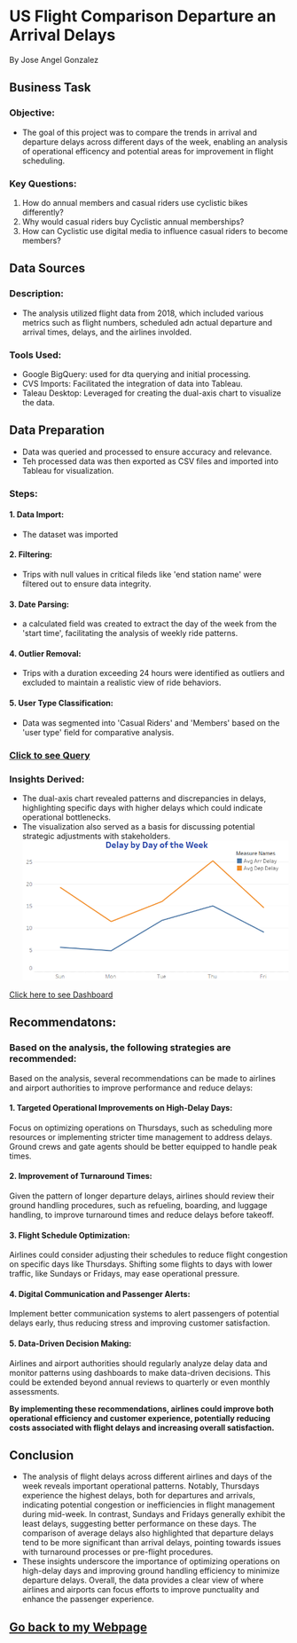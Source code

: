 # US Flight Comparison Departure an Arrival Delays
By Jose Angel Gonzalez

## Business Task
### Objective:
- The goal of this project was to compare the trends in arrival and departure delays across different days of the week, enabling an analysis of operational efficency and potential areas for improvement in flight scheduling.

### Key Questions:
1. How do annual members and casual riders use cyclistic bikes differently?
2. Why would casual riders buy Cyclistic annual memberships?
3. How can Cyclistic use digital media to influence casual riders to become members?

## Data Sources
### Description:
- The analysis utilized flight data from 2018, which included various metrics such as flight numbers, scheduled adn actual departure and arrival times, delays, and the airlines involded. 	
### Tools Used:
- Google BigQuery: used for dta querying and initial processing.
- CVS Imports: Facilitated the integration of data into Tableau.	        		
- Taleau Desktop: Leveraged for creating the dual-axis chart to visualize the data.

## Data Preparation
- Data was queried and processed to ensure accuracy and relevance.
- Teh processed data was then exported as CSV files and imported into Tableau for visualization.

### Steps:
####     1. Data Import:
- The dataset was imported 
####     2. Filtering:
- Trips with null values in critical fileds like 'end station name' were filtered out to ensure data integrity.
####     3. Date Parsing:
- a calculated field was created to extract the day of the week from the 'start time', facilitating the analysis of weekly ride patterns.
####     4. Outlier Removal:
- Trips with a duration exceeding 24 hours were identified as outliers and excluded to maintain a realistic view of ride behaviors.
####     5. User Type Classification:
- Data was segmented into 'Casual Riders' and 'Members' based on the 'user type' field for comparative analysis.
### [Click to see Query](flights_2013.sql)

### Insights Derived:
- The dual-axis chart revealed patterns and discrepancies in delays, highlighting specific days with higher delays which could indicate operational bottlenecks.
- The visualization also served as a basis for discussing potential strategic adjustments with stakeholders.
![Flight Delays](images/DelayByDay.png)

[Click here to see Dashboard](https://public.tableau.com/app/profile/jose.gonzalez.ramirez/viz/Flights_17262665974290/2013FlightsDashboard)

## Recommendatons:
### Based on the analysis, the following strategies are recommended:
Based on the analysis, several recommendations can be made to airlines and airport authorities to improve performance and reduce delays:
#### 1. Targeted Operational Improvements on High-Delay Days:
Focus on optimizing operations on Thursdays, such as scheduling more resources or implementing stricter time management to address delays. Ground crews and gate agents should be better equipped to handle peak times.
#### 2. Improvement of Turnaround Times:
Given the pattern of longer departure delays, airlines should review their ground handling procedures, such as refueling, boarding, and luggage handling, to improve turnaround times and reduce delays before takeoff.
#### 3. Flight Schedule Optimization:
Airlines could consider adjusting their schedules to reduce flight congestion on specific days like Thursdays. Shifting some flights to days with lower traffic, like Sundays or Fridays, may ease operational pressure.
#### 4. Digital Communication and Passenger Alerts:
Implement better communication systems to alert passengers of potential delays early, thus reducing stress and improving customer satisfaction.
#### 5. Data-Driven Decision Making:
Airlines and airport authorities should regularly analyze delay data and monitor patterns using dashboards to make data-driven decisions. This could be extended beyond annual reviews to quarterly or even monthly assessments.

**By implementing these recommendations, airlines could improve both operational efficiency and customer experience, potentially reducing costs associated with flight delays and increasing overall satisfaction.**

## Conclusion
- The analysis of flight delays across different airlines and days of the week reveals important operational patterns. Notably, Thursdays experience the highest delays, both for departures and arrivals, indicating potential congestion or inefficiencies in flight management during mid-week. In contrast, Sundays and Fridays generally exhibit the least delays, suggesting better performance on these days. The comparison of average delays also highlighted that departure delays tend to be more significant than arrival delays, pointing towards issues with turnaround processes or pre-flight procedures.
- These insights underscore the importance of optimizing operations on high-delay days and improving ground handling efficiency to minimize departure delays. Overall, the data provides a clear view of where airlines and airports can focus efforts to improve punctuality and enhance the passenger experience.

## [Go back to my Webpage](https://grandpa-3.github.io/Jose_AGonzalez.github.io/)

